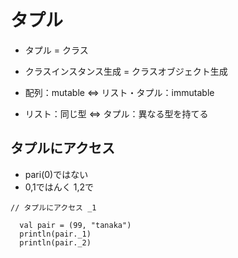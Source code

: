 # タプル 
- タプル = クラス
- クラスインスタンス生成 = クラスオブジェクト生成

- 配列：mutable ⇔ リスト・タプル：immutable
- リスト：同じ型 ⇔ タプル：異なる型を持てる

## タプルにアクセス
- pari(0)ではない
- 0,1ではんく 1,2で
```
// タプルにアクセス _1

  val pair = (99, "tanaka")
  println(pair._1)
  println(pair._2)

```
